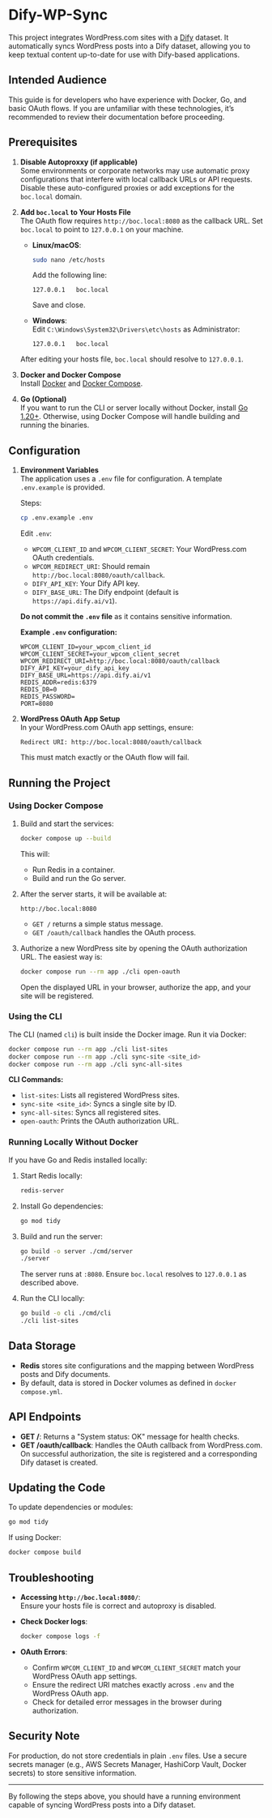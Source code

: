 # Dify-WP-Sync

This project integrates WordPress.com sites with a [Dify](https://dify.ai) dataset. It automatically syncs WordPress posts into a Dify dataset, allowing you to keep textual content up-to-date for use with Dify-based applications.

## Intended Audience

This guide is for developers who have experience with Docker, Go, and basic OAuth flows. If you are unfamiliar with these technologies, it’s recommended to review their documentation before proceeding.

## Prerequisites

1. **Disable Autoproxxy (if applicable)**  
   Some environments or corporate networks may use automatic proxy configurations that interfere with local callback URLs or API requests. Disable these auto-configured proxies or add exceptions for the `boc.local` domain.

2. **Add `boc.local` to Your Hosts File**  
   The OAuth flow requires `http://boc.local:8080` as the callback URL. Set `boc.local` to point to `127.0.0.1` on your machine.

   - **Linux/macOS**:

     ```bash
     sudo nano /etc/hosts
     ```

     Add the following line:

     ```
     127.0.0.1   boc.local
     ```

     Save and close.

   - **Windows**:  
     Edit `C:\Windows\System32\Drivers\etc\hosts` as Administrator:
     ```
     127.0.0.1   boc.local
     ```

   After editing your hosts file, `boc.local` should resolve to `127.0.0.1`.

3. **Docker and Docker Compose**  
   Install [Docker](https://www.docker.com/) and [Docker Compose](https://docs.docker.com/compose/).

4. **Go (Optional)**  
   If you want to run the CLI or server locally without Docker, install [Go 1.20+](https://go.dev/dl/).
   Otherwise, using Docker Compose will handle building and running the binaries.

## Configuration

1. **Environment Variables**  
   The application uses a `.env` file for configuration. A template `.env.example` is provided.

   Steps:

   ```bash
   cp .env.example .env
   ```

   Edit `.env`:

   - `WPCOM_CLIENT_ID` and `WPCOM_CLIENT_SECRET`: Your WordPress.com OAuth credentials.
   - `WPCOM_REDIRECT_URI`: Should remain `http://boc.local:8080/oauth/callback`.
   - `DIFY_API_KEY`: Your Dify API key.
   - `DIFY_BASE_URL`: The Dify endpoint (default is `https://api.dify.ai/v1`).

   **Do not commit the `.env` file** as it contains sensitive information.

   **Example `.env` configuration:**

   ```env
   WPCOM_CLIENT_ID=your_wpcom_client_id
   WPCOM_CLIENT_SECRET=your_wpcom_client_secret
   WPCOM_REDIRECT_URI=http://boc.local:8080/oauth/callback
   DIFY_API_KEY=your_dify_api_key
   DIFY_BASE_URL=https://api.dify.ai/v1
   REDIS_ADDR=redis:6379
   REDIS_DB=0
   REDIS_PASSWORD=
   PORT=8080
   ```

2. **WordPress OAuth App Setup**  
   In your WordPress.com OAuth app settings, ensure:
   ```
   Redirect URI: http://boc.local:8080/oauth/callback
   ```
   This must match exactly or the OAuth flow will fail.

## Running the Project

### Using Docker Compose

1. Build and start the services:

   ```bash
   docker compose up --build
   ```

   This will:

   - Run Redis in a container.
   - Build and run the Go server.

2. After the server starts, it will be available at:

   ```
   http://boc.local:8080
   ```

   - `GET /` returns a simple status message.
   - `GET /oauth/callback` handles the OAuth process.

3. Authorize a new WordPress site by opening the OAuth authorization URL. The easiest way is:
   ```bash
   docker compose run --rm app ./cli open-oauth
   ```
   Open the displayed URL in your browser, authorize the app, and your site will be registered.

### Using the CLI

The CLI (named `cli`) is built inside the Docker image. Run it via Docker:

```bash
docker compose run --rm app ./cli list-sites
docker compose run --rm app ./cli sync-site <site_id>
docker compose run --rm app ./cli sync-all-sites
```

**CLI Commands:**

- `list-sites`: Lists all registered WordPress sites.
- `sync-site <site_id>`: Syncs a single site by ID.
- `sync-all-sites`: Syncs all registered sites.
- `open-oauth`: Prints the OAuth authorization URL.

### Running Locally Without Docker

If you have Go and Redis installed locally:

1. Start Redis locally:

   ```bash
   redis-server
   ```

2. Install Go dependencies:

   ```bash
   go mod tidy
   ```

3. Build and run the server:

   ```bash
   go build -o server ./cmd/server
   ./server
   ```

   The server runs at `:8080`. Ensure `boc.local` resolves to `127.0.0.1` as described above.

4. Run the CLI locally:
   ```bash
   go build -o cli ./cmd/cli
   ./cli list-sites
   ```

## Data Storage

- **Redis** stores site configurations and the mapping between WordPress posts and Dify documents.
- By default, data is stored in Docker volumes as defined in `docker compose.yml`.

## API Endpoints

- **GET /**: Returns a "System status: OK" message for health checks.
- **GET /oauth/callback**: Handles the OAuth callback from WordPress.com. On successful authorization, the site is registered and a corresponding Dify dataset is created.

## Updating the Code

To update dependencies or modules:

```bash
go mod tidy
```

If using Docker:

```bash
docker compose build
```

## Troubleshooting

- **Accessing `http://boc.local:8080/`**:  
  Ensure your hosts file is correct and autoproxy is disabled.

- **Check Docker logs**:

  ```bash
  docker compose logs -f
  ```

- **OAuth Errors**:
  - Confirm `WPCOM_CLIENT_ID` and `WPCOM_CLIENT_SECRET` match your WordPress OAuth app settings.
  - Ensure the redirect URI matches exactly across `.env` and the WordPress OAuth app.
  - Check for detailed error messages in the browser during authorization.

## Security Note

For production, do not store credentials in plain `.env` files. Use a secure secrets manager (e.g., AWS Secrets Manager, HashiCorp Vault, Docker secrets) to store sensitive information.

---

By following the steps above, you should have a running environment capable of syncing WordPress posts into a Dify dataset.
